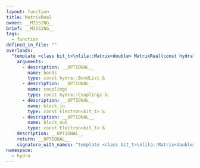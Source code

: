 ```yaml
---
layout: function
title: MatrixReal
owner: __MISSING__
brief: __MISSING__
tags:
  - function
defined_in_file: ""
overloads:
  "template <class bit_t>\nlila::Matrix<double> MatrixReal(const hydra::BondList &, const hydra::Couplings &, const Electron<bit_t> &, const Electron<bit_t> &)":
    arguments:
      - description: __OPTIONAL__
        name: bonds
        type: const hydra::BondList &
      - description: __OPTIONAL__
        name: couplings
        type: const hydra::Couplings &
      - description: __OPTIONAL__
        name: block_in
        type: const Electron<bit_t> &
      - description: __OPTIONAL__
        name: block_out
        type: const Electron<bit_t> &
    description: __OPTIONAL__
    return: __OPTIONAL__
    signature_with_names: "template <class bit_t>\nlila::Matrix<double> MatrixReal(const hydra::BondList & bonds, const hydra::Couplings & couplings, const Electron<bit_t> & block_in, const Electron<bit_t> & block_out)"
namespace:
  - hydra
---
```

